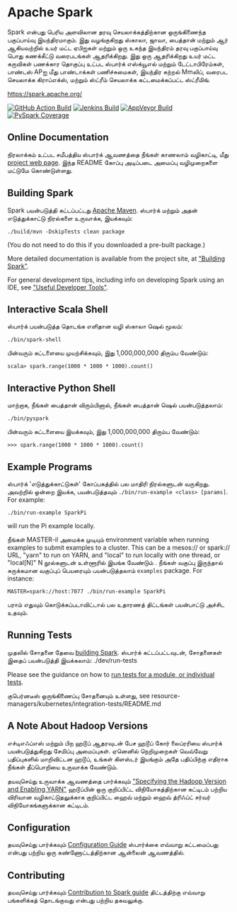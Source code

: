 # Apache Spark

Spark என்பது பெரிய அளவிலான தரவு செயலாக்கத்திற்கான ஒருங்கிணைந்த பகுப்பாய்வு இயந்திரமாகும். இது வழங்குகிறது
ஸ்காலா, ஜாவா, பைத்தான் மற்றும் ஆர் ஆகியவற்றில் உயர் மட்ட ஏபிஐகள் மற்றும் ஒரு உகந்த இயந்திரம்
தரவு பகுப்பாய்வு பொது கணக்கீட்டு வரைபடங்கள் ஆதரிக்கிறது. இது ஒரு ஆதரிக்கிறது
உயர் மட்ட கருவிகள் பணக்கார தொகுப்பு உட்பட ஸ்பார்க் எஸ்க்யூஎல் மற்றும் டேட்டாபிரேம்கள்,
பாண்டஸ் APஐ மீது பாண்டாக்கள் பணிச்சுமைகள், இயந்திர கற்றல் Mmலிப், வரைபட செயலாக்க கிராப்எக்ஸ்,
மற்றும் ஸ்ட்ரீம் செயலாக்க கட்டமைக்கப்பட்ட ஸ்ட்ரீமிங்.

<https://spark.apache.org/>

[![GitHub Action Build](https://github.com/apache/spark/actions/workflows/build_and_test.yml/badge.svg?branch=master&event=push)](https://github.com/apache/spark/actions/workflows/build_and_test.yml?query=branch%3Amaster+event%3Apush)
[![Jenkins Build](https://amplab.cs.berkeley.edu/jenkins/job/spark-master-test-sbt-hadoop-3.2/badge/icon)](https://amplab.cs.berkeley.edu/jenkins/job/spark-master-test-sbt-hadoop-3.2)
[![AppVeyor Build](https://img.shields.io/appveyor/ci/ApacheSoftwareFoundation/spark/master.svg?style=plastic&logo=appveyor)](https://ci.appveyor.com/project/ApacheSoftwareFoundation/spark)
[![PySpark Coverage](https://codecov.io/gh/apache/spark/branch/master/graph/badge.svg)](https://codecov.io/gh/apache/spark)


## Online Documentation

நிரலாக்கம் உட்பட சமீபத்திய ஸ்பார்க் ஆவணத்தை நீங்கள் காணலாம்
வழிகாட்டி, மீது [project web page](https://spark.apache.org/documentation.html).
இந்த README கோப்பு அடிப்படை அமைப்பு வழிமுறைகளை மட்டுமே கொண்டுள்ளது.

## Building Spark

Spark பயன்படுத்தி கட்டப்பட்டது [Apache Maven](https://maven.apache.org/).
ஸ்பார்க் மற்றும் அதன் எடுத்துக்காட்டு நிரல்களை உருவாக்க, இயக்கவும்:

    ./build/mvn -DskipTests clean package

(You do not need to do this if you downloaded a pre-built package.)

More detailed documentation is available from the project site, at
["Building Spark"](https://spark.apache.org/docs/latest/building-spark.html).

For general development tips, including info on developing Spark using an IDE, see ["Useful Developer Tools"](https://spark.apache.org/developer-tools.html).

## Interactive Scala Shell

ஸ்பார்க் பயன்படுத்த தொடங்க எளிதான வழி ஸ்காலா ஷெல் மூலம்:

    ./bin/spark-shell

பின்வரும் கட்டளையை முயற்சிக்கவும், இது 1,000,000,000 திரும்ப வேண்டும்:

    scala> spark.range(1000 * 1000 * 1000).count()

## Interactive Python Shell

மாற்றாக, நீங்கள் பைத்தான் விரும்பினால், நீங்கள் பைத்தான் ஷெல் பயன்படுத்தலாம்:

    ./bin/pyspark

பின்வரும் கட்டளையை இயக்கவும், இது 1,000,000,000 திரும்ப வேண்டும்:

    >>> spark.range(1000 * 1000 * 1000).count()

## Example Programs

ஸ்பார்க் 'எடுத்துக்காட்டுகள்' கோப்பகத்தில் பல மாதிரி நிரல்களுடன் வருகிறது.
அவற்றில் ஒன்றை இயக்க, பயன்படுத்தவும் `./bin/run-example <class> [params]`. For example:

    ./bin/run-example SparkPi

will run the Pi example locally.

நீங்கள்  MASTER-il அமைக்க முடியும் environment variable when running examples to submit
examples to a cluster. This can be a mesos:// or spark:// URL,
"yarn" to run on YARN, and "local" to run
locally with one thread, or "local[N]" N நூல்களுடன் உள்ளூரில் இயங்க வேண்டும் . நீங்கள்
வகுப்பு இருந்தால் சுருக்கமான வகுப்புப் பெயரையும் பயன்படுத்தலாம்  `examples`
package. For instance:

    MASTER=spark://host:7077 ./bin/run-example SparkPi

பராம் எதுவும் கொடுக்கப்படாவிட்டால் பல உதாரணத் திட்டங்கள் பயன்பாட்டு அச்சிட உதவும்.

## Running Tests

முதலில் சோதனை தேவை [building Spark](#building-spark). ஸ்பார்க் கட்டப்பட்டவுடன், சோதனைகள்
இதைப் பயன்படுத்தி இயக்கலாம்:
    ./dev/run-tests

Please see the guidance on how to
[run tests for a module, or individual tests](https://spark.apache.org/developer-tools.html#individual-tests).

குபெர்னடீஸ் ஒருங்கிணைப்பு சோதனையும் உள்ளது, see resource-managers/kubernetes/integration-tests/README.md

## A Note About Hadoop Versions

எச்டிஎஃப்எஸ் மற்றும் பிற ஹடூப் ஆதரவுடன் பேச ஹடூப் கோர் லைப்ரரியை ஸ்பார்க் பயன்படுத்துகிறது
சேமிப்பு அமைப்புகள். ஏனெனில் நெறிமுறைகள் வெவ்வேறு பதிப்புகளில் மாறிவிட்டன
ஹடூப், உங்கள் கிளஸ்டர் இயங்கும் அதே பதிப்பிற்கு எதிராக நீங்கள் தீப்பொறியை உருவாக்க வேண்டும்.

தயவுசெய்து உருவாக்க ஆவணத்தை பார்க்கவும்
["Specifying the Hadoop Version and Enabling YARN"](https://spark.apache.org/docs/latest/building-spark.html#specifying-the-hadoop-version-and-enabling-yarn)
ஹடூப்பின் ஒரு குறிப்பிட்ட விநியோகத்திற்கான கட்டிடம் பற்றிய விரிவான வழிகாட்டுதலுக்காக
குறிப்பிட்ட ஹைவ் மற்றும் ஹைவ் த்ரிஃப்ட் சர்வர் விநியோகங்களுக்கான கட்டிடம்.

## Configuration

தயவுசெய்து பார்க்கவும் [Configuration Guide](https://spark.apache.org/docs/latest/configuration.html)
ஸ்பார்க்கை எவ்வாறு கட்டமைப்பது என்பது பற்றிய ஒரு கண்ணோட்டத்திற்கான ஆன்லைன் ஆவணத்தில்.

## Contributing

தயவுசெய்து பார்க்கவும் [Contribution to Spark guide](https://spark.apache.org/contributing.html)
திட்டத்திற்கு எவ்வாறு பங்களிக்கத் தொடங்குவது என்பது பற்றிய தகவலுக்கு.
